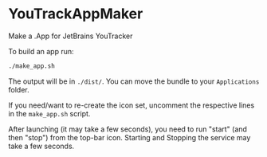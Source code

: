 # YouTrackAppMaker
Make a .App for JetBrains YouTracker


To build an app run: 

```bash
./make_app.sh
```

The output will be in `./dist/`. You can move the bundle to your `Applications` folder.

If you need/want to re-create the icon set, uncomment the respective lines in the `make_app.sh` script.

After launching (it may take a few seconds), you need to run "start" (and then "stop") from the top-bar icon.
Starting and Stopping the service may take a few seconds.
